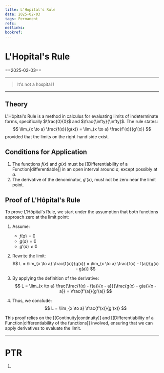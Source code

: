```yaml
---
title: L'Hopital's Rule
date: 2025-02-03
tags: Permanent
refs: 
netlinks:
bookref: 
---
```

# L'Hopital's Rule
==2025-02-03==

---
> It's not a hospital !
---
## Theory
L'Hôpital's Rule is a method in calculus for evaluating limits of indeterminate forms, specifically $\frac{0}{0}$ and $\frac{\infty}{\infty}$. The rule states:
$$
\lim_{x \to a} \frac{f(x)}{g(x)} = \lim_{x \to a} \frac{f'(x)}{g'(x)}
$$
provided that the limits on the right-hand side exist.

## Conditions for Application

1. The functions $f(x)$ and $g(x)$ must be [[Differentiability of a Function|differentiable]] in an open interval around $a$, except possibly at $a$.
2. The derivative of the denominator, $g'(x)$, must not be zero near the limit point.

## Proof of L'Hôpital's Rule

To prove L'Hôpital's Rule, we start under the assumption that both functions approach zero at the limit point:

1. Assume:
   - $f(a) = 0$
   - $g(a) = 0$
   - $g'(a) \neq 0$

2. Rewrite the limit:
   $$
   L = \lim_{x \to a} \frac{f(x)}{g(x)} = \lim_{x \to a} \frac{f(x) - f(a)}{g(x) - g(a)}
   $$

3. By applying the definition of the derivative:
   $$
   L = \lim_{x \to a} \frac{\frac{f(x) - f(a)}{x - a}}{\frac{g(x) - g(a)}{x - a}} = \frac{f'(a)}{g'(a)}
   $$

4. Thus, we conclude:
   $$
   L = \lim_{x \to a} \frac{f'(x)}{g'(x)}
   $$

This proof relies on the [[Continuity|continuity]] and [[Differentiability of a Function|differentiability of the functions]] involved, ensuring that we can apply derivatives to evaluate the limit.

---
# PTR

1. 